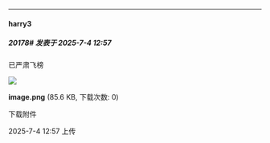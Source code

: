 ﻿
*****

####  harry3  
##### 20178#       发表于 2025-7-4 12:57

已严肃飞榜

<img src="https://img.stage1st.com/forum/202507/04/125731s88l7aka74qwxd4q.png" referrerpolicy="no-referrer">

<strong>image.png</strong> (85.6 KB, 下载次数: 0)

下载附件

2025-7-4 12:57 上传

